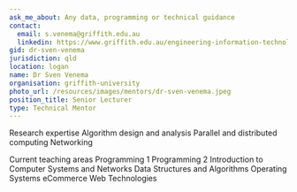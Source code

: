 ```yaml
---
ask_me_about: Any data, programming or technical guidance
contact:
  email: s.venema@griffith.edu.au
  linkedin: https://www.griffith.edu.au/engineering-information-technology/school-information-communication-technology/staff/dr-sven-venema
gid: dr-sven-venema
jurisdiction: qld
location: logan
name: Dr Sven Venema
organisation: griffith-university
photo_url: /resources/images/mentors/dr-sven-venema.jpeg
position_title: Senior Lecturer
type: Technical Mentor
---
```


Research expertise
Algorithm design and analysis
Parallel and distributed computing
Networking

Current teaching areas
Programming 1
Programming 2
Introduction to Computer Systems and Networks
Data Structures and Algorithms
Operating Systems
eCommerce Web Technologies